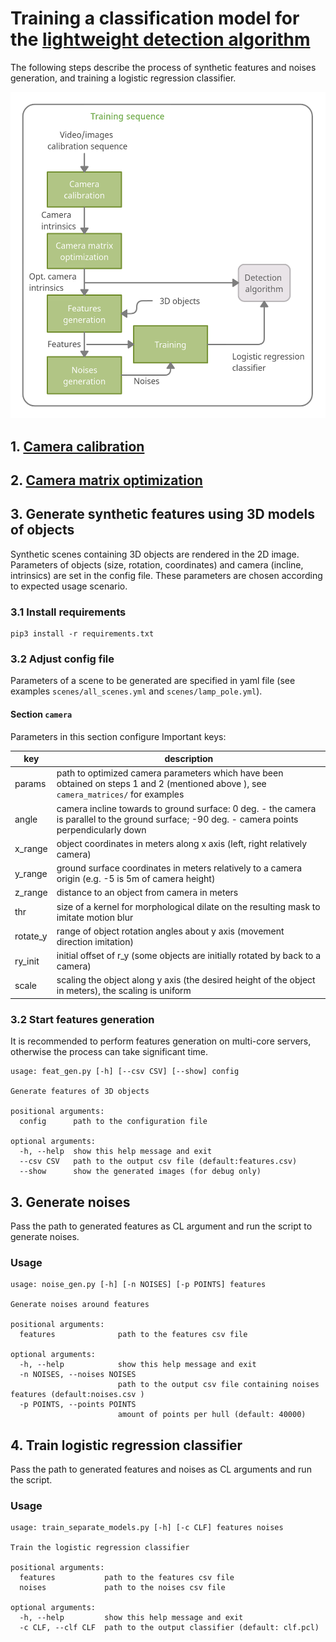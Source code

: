 # Training a classification model for the [lightweight detection algorithm](https://github.com/necator9/detection_method)  
The following steps describe the process of synthetic features and noises generation, and training a logistic regression classifier.

![Training pipeline](doc/img/overall_block_diagram.png)

## 1. [Camera calibration](https://github.com/necator9/video2calibration)
## 2. [Camera matrix optimization](https://github.com/necator9/get_optimal_cam_mtx)
## 3. Generate synthetic features using 3D models of objects 
Synthetic scenes containing 3D objects are rendered in the 2D image. 
Parameters of objects (size, rotation, coordinates) and camera (incline, intrinsics) are set in the config file.
These parameters are chosen according to expected usage scenario.

### 3.1 Install requirements
```text
pip3 install -r requirements.txt
```

### 3.2 Adjust config file

Parameters of a scene to be generated are specified in yaml file (see examples `scenes/all_scenes.yml` and `scenes/lamp_pole.yml`).
#### Section `camera`
Parameters in this section configure 
Important keys:

| key | description |
|---|---|
| params | path to optimized camera parameters which have been obtained on steps 1 and 2 (mentioned above ), see `camera_matrices/` for examples|
| angle  |  camera incline towards to ground surface: 0 deg. - the camera is parallel to the ground surface; -90 deg. - camera points perpendicularly down |
| x_range | object coordinates in meters along x axis (left, right relatively camera)  |
| y_range  | ground surface coordinates in meters relatively to a camera origin (e.g. -5 is 5m of camera height)  |
| z_range | distance to an object from camera in meters |
| thr | size of a kernel for morphological dilate on the resulting mask to imitate motion blur |
| rotate_y | range of object rotation angles about y axis (movement direction imitation) |
| ry_init| initial offset of r_y (some objects are initially rotated by back to a camera) | 
| scale | scaling the object along y axis (the desired height  of the object in meters), the scaling is uniform |

### 3.2 Start features generation
It is recommended to perform features generation on multi-core servers, otherwise the process can take significant time.

```text
usage: feat_gen.py [-h] [--csv CSV] [--show] config

Generate features of 3D objects

positional arguments:
  config      path to the configuration file

optional arguments:
  -h, --help  show this help message and exit
  --csv CSV   path to the output csv file (default:features.csv)
  --show      show the generated images (for debug only)
```




## 3. Generate noises
Pass the path to generated features as CL argument and run the script to generate noises.

### Usage 
```text
usage: noise_gen.py [-h] [-n NOISES] [-p POINTS] features

Generate noises around features

positional arguments:
  features              path to the features csv file

optional arguments:
  -h, --help            show this help message and exit
  -n NOISES, --noises NOISES
                        path to the output csv file containing noises features (default:noises.csv )
  -p POINTS, --points POINTS
                        amount of points per hull (default: 40000)
```

## 4. Train logistic regression classifier
Pass the path to generated features and noises as CL arguments and run the script.

### Usage 
```text
usage: train_separate_models.py [-h] [-c CLF] features noises

Train the logistic regression classifier

positional arguments:
  features           path to the features csv file
  noises             path to the noises csv file

optional arguments:
  -h, --help         show this help message and exit
  -c CLF, --clf CLF  path to the output classifier (default: clf.pcl)
```
